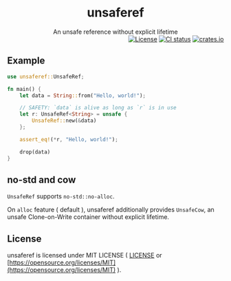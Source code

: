 <div align="center">
    <h1>unsaferef</h1>
    An unsafe reference without explicit lifetime
</div>

<div align="right">
    <a href="https://github.com/ohkami-rs/unsaferef/blob/main/LICENSE"><img alt="License" src="https://img.shields.io/crates/l/unsaferef.svg" /></a>
    <a href="https://github.com/ohkami-rs/unsaferef/actions"><img alt="CI status" src="https://github.com/ohkami-rs/unsaferef/actions/workflows/CI.yml/badge.svg"/></a>
    <a href="https://crates.io/crates/unsaferef"><img alt="crates.io" src="https://img.shields.io/crates/v/unsaferef" /></a>
</div>

## Example

```rust
use unsaferef::UnsafeRef;

fn main() {
    let data = String::from("Hello, world!");

    // SAFETY: `data` is alive as long as `r` is in use
    let r: UnsafeRef<String> = unsafe {
        UnsafeRef::new(&data)
    };

    assert_eq!(*r, "Hello, world!");

    drop(data)
}
```

## no-std and cow

`UnsafeRef` supports `no-std::no-alloc`.

On `alloc` feature ( default ), unsaferef additionally provides `UnsafeCow`, an unsafe Clone-on-Write container without explicit lifetime.

## License

unsaferef is licensed under MIT LICENSE ( [LICENSE](https://github.com/ohkami-rs/unsaferef/blob/main/LICENSE) or [https://opensource.org/licenses/MIT](https://opensource.org/licenses/MIT) ).
